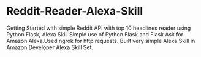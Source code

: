 # Reddit-Reader-Alexa-Skill
Getting Started with simple Reddit API with top 10 headlines reader using Python Flask, Alexa Skill
Simple use of Python Flask and Flask Ask for Amazon Alexa.Used ngrok for http requests.
Built very simple Alexa Skill in Amazon Developer Alexa Skill Set.
